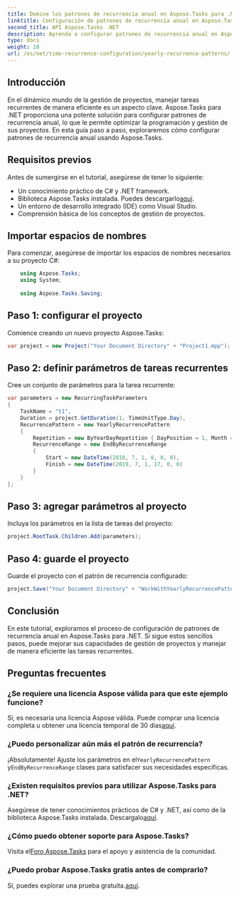 ```yaml
---
title: Domine los patrones de recurrencia anual en Aspose.Tasks para .NET
linktitle: Configuración de patrones de recurrencia anual en Aspose.Tasks
second_title: API Aspose.Tasks .NET
description: Aprenda a configurar patrones de recurrencia anual en Aspose.Tasks para .NET. Mejore sus habilidades de gestión de proyectos con esta guía paso a paso.
type: docs
weight: 18
url: /es/net/time-recurrence-configuration/yearly-recurrence-patterns/
---
```

## Introducción
En el dinámico mundo de la gestión de proyectos, manejar tareas recurrentes de manera eficiente es un aspecto clave. Aspose.Tasks para .NET proporciona una potente solución para configurar patrones de recurrencia anual, lo que le permite optimizar la programación y gestión de sus proyectos. En esta guía paso a paso, exploraremos cómo configurar patrones de recurrencia anual usando Aspose.Tasks.
## Requisitos previos
Antes de sumergirse en el tutorial, asegúrese de tener lo siguiente:
- Un conocimiento práctico de C# y .NET framework.
-  Biblioteca Aspose.Tasks instalada. Puedes descargarlo[aquí](https://releases.aspose.com/tasks/net/).
- Un entorno de desarrollo integrado (IDE) como Visual Studio.
- Comprensión básica de los conceptos de gestión de proyectos.
## Importar espacios de nombres
Para comenzar, asegúrese de importar los espacios de nombres necesarios a su proyecto C#:
```csharp
    using Aspose.Tasks;
    using System;
    
    using Aspose.Tasks.Saving;
```
## Paso 1: configurar el proyecto
Comience creando un nuevo proyecto Aspose.Tasks:
```csharp
var project = new Project("Your Document Directory" + "Project1.mpp");
```
## Paso 2: definir parámetros de tareas recurrentes
Cree un conjunto de parámetros para la tarea recurrente:
```csharp
var parameters = new RecurringTaskParameters
{
    TaskName = "t1",
    Duration = project.GetDuration(1, TimeUnitType.Day),
    RecurrencePattern = new YearlyRecurrencePattern
    {
        Repetition = new ByYearDayRepetition { DayPosition = 1, Month = Month.July },
        RecurrenceRange = new EndByRecurrenceRange
        {
            Start = new DateTime(2018, 7, 1, 8, 0, 0),
            Finish = new DateTime(2019, 7, 1, 17, 0, 0)
        }
    }
};
```
## Paso 3: agregar parámetros al proyecto
Incluya los parámetros en la lista de tareas del proyecto:
```csharp
project.RootTask.Children.Add(parameters);
```
## Paso 4: guarde el proyecto
Guarde el proyecto con el patrón de recurrencia configurado:
```csharp
project.Save("Your Document Directory" + "WorkWithYearlyRecurrencePattern_out.mpp", SaveFileFormat.Mpp);
```
## Conclusión
En este tutorial, exploramos el proceso de configuración de patrones de recurrencia anual en Aspose.Tasks para .NET. Si sigue estos sencillos pasos, puede mejorar sus capacidades de gestión de proyectos y manejar de manera eficiente las tareas recurrentes.
## Preguntas frecuentes
### ¿Se requiere una licencia Aspose válida para que este ejemplo funcione?
 Sí, es necesaria una licencia Aspose válida. Puede comprar una licencia completa u obtener una licencia temporal de 30 días[aquí](https://purchase.aspose.com/temporary-license/).
### ¿Puedo personalizar aún más el patrón de recurrencia?
 ¡Absolutamente! Ajuste los parámetros en el`YearlyRecurrencePattern` y`EndByRecurrenceRange` clases para satisfacer sus necesidades específicas.
### ¿Existen requisitos previos para utilizar Aspose.Tasks para .NET?
 Asegúrese de tener conocimientos prácticos de C# y .NET, así como de la biblioteca Aspose.Tasks instalada. Descargalo[aquí](https://releases.aspose.com/tasks/net/).
### ¿Cómo puedo obtener soporte para Aspose.Tasks?
 Visita el[Foro Aspose.Tasks](https://forum.aspose.com/c/tasks/15) para el apoyo y asistencia de la comunidad.
### ¿Puedo probar Aspose.Tasks gratis antes de comprarlo?
 Sí, puedes explorar una prueba gratuita.[aquí](https://releases.aspose.com/).